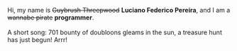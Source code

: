 Hi, my name is ~~Guybrush Threepwood~~ **Luciano Federico Pereira**, and I am a ~~wannabe pirate~~ **programmer**.<br><br>A short song: 701 bounty of doubloons gleams in the sun, a treasure hunt has just begun! Arrr!
